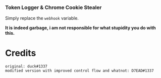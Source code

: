 ### Token Logger & Chrome Cookie Stealer
Simply replace the `webhook` variable. 
  
**It is indeed garbage, i am not responsible for what stupidity you do with this.**

# Credits
`original: duck#1337`  
`modified version with improved control flow and whatnot: D7EAD#1337`
